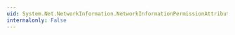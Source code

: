 ```yaml
---
uid: System.Net.NetworkInformation.NetworkInformationPermissionAttribute
internalonly: False
---
```


